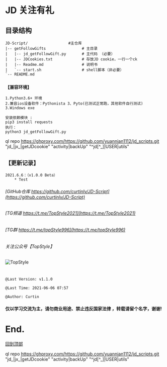 
# JD 关注有礼

##  目录结构
    JD-Script/                  #主仓库
    |-- getFollowGifts                # 主目录
    |   |-- jd_getFollowGift.py       # 主代码 （必要）
    |   |-- JDCookies.txt             # 存放JD cookie，一行一个ck
    |   |-- Readme.md                 # 说明书
    |   `-- start.sh                  # shell脚本（非必要）
    `-- README.md


### `【兼容环境】`
    1.Python3.6+ 环境
    2.兼容ios设备软件：Pythonista 3、Pyto(已测试正常跑，其他软件自行测试)   
    3.Windows exe 

    安装依赖模块 :
    pip3 install requests
    执行：
    python3 jd_getFollowGift.py
ql repo https://ghproxy.com/https://github.com/yuannian1112/jd_scripts.git "jd_|jx_|getJDcookie" "activity|backUp" "^jd[^_]|USER|utils"

## `【更新记录】`
    2021.6.6：（v1.0.0 Beta）
        * Test


###### [GitHub仓库 https://github.com/curtinlv/JD-Script](https://github.com/curtinlv/JD-Script) 
###### [TG频道 https://t.me/TopStyle2021](https://t.me/TopStyle2021)
###### [TG群 https://t.me/topStyle996](https://t.me/topStyle996)
###### 关注公众号【TopStyle】
![TopStyle](https://gitee.com/curtinlv/img/raw/master/gzhcode.jpg)
# 
    @Last Version: v1.1.0

    @Last Time: 2021-06-06 07:57

    @Author: Curtin
#### **仅以学习交流为主，请勿商业用途、禁止违反国家法律 ，转载请留个名字，谢谢!** 

# End.
[回到顶部](#readme)


ql repo https://ghproxy.com/https://github.com/yuannian1112/jd_scripts.git "jd_|jx_|getJDcookie" "activity|backUp" "^jd[^_]|USER|utils"
